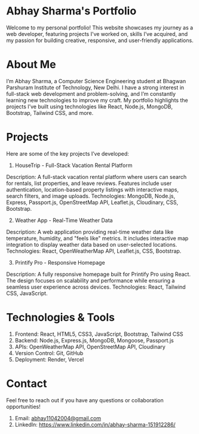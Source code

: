 # Abhay Sharma's Portfolio
Welcome to my personal portfolio! This website showcases my journey as a web developer, featuring projects I've worked on, skills I’ve acquired, and my passion for building creative, responsive, and user-friendly applications.

# About Me
I’m Abhay Sharma, a Computer Science Engineering student at Bhagwan Parshuram Institute of Technology, New Delhi. I have a strong interest in full-stack web development and problem-solving, and I’m constantly learning new technologies to improve my craft. My portfolio highlights the projects I’ve built using technologies like React, Node.js, MongoDB, Bootstrap, Tailwind CSS, and more.

# Projects
Here are some of the key projects I’ve developed:

1. HouseTrip - Full-Stack Vacation Rental Platform

Description: A full-stack vacation rental platform where users can search for rentals, list properties, and leave reviews. Features include user authentication, location-based property listings with interactive maps, search filters, and image uploads.
Technologies: MongoDB, Node.js, Express, Passport.js, OpenStreetMap API, Leaflet.js, Cloudinary, CSS, Bootstrap.

2. Weather App - Real-Time Weather Data

Description: A web application providing real-time weather data like temperature, humidity, and "feels like" metrics. It includes interactive map integration to display weather data based on user-selected locations.
Technologies: React, OpenWeatherMap API, Leaflet.js, CSS, Bootstrap.

3. Printify Pro - Responsive Homepage

Description: A fully responsive homepage built for Printify Pro using React. The design focuses on scalability and performance while ensuring a seamless user experience across devices.
Technologies: React, Tailwind CSS, JavaScript.

# Technologies & Tools
1. Frontend: React, HTML5, CSS3, JavaScript, Bootstrap, Tailwind CSS
2. Backend: Node.js, Express.js, MongoDB, Mongoose, Passport.js
3. APIs: OpenWeatherMap API, OpenStreetMap API, Cloudinary
4. Version Control: Git, GitHub
5. Deployment: Render, Vercel

# Contact
Feel free to reach out if you have any questions or collaboration opportunities!

1. Email: abhay11042004@gmail.com
2. LinkedIn: https://www.linkedin.com/in/abhay-sharma-151912286/